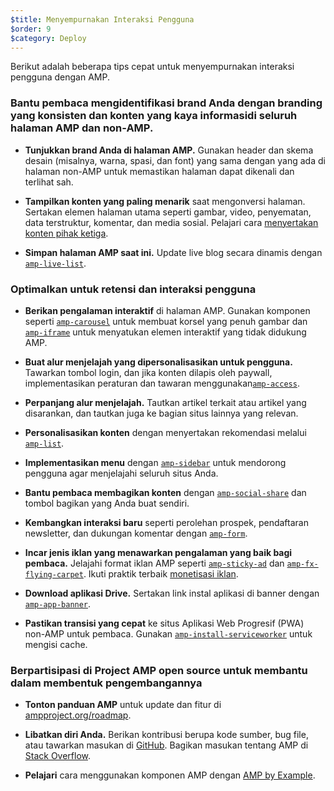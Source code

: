 ```yaml
---
$title: Menyempurnakan Interaksi Pengguna
$order: 9
$category: Deploy
---
```


Berikut adalah beberapa tips cepat untuk menyempurnakan interaksi pengguna dengan AMP.

### Bantu pembaca mengidentifikasi brand Anda dengan branding yang konsisten dan konten yang kaya informasidi seluruh halaman AMP dan non-AMP.

- **Tunjukkan brand Anda di halaman AMP.** Gunakan header dan skema desain (misalnya, warna, spasi, dan font)
yang sama dengan yang ada di halaman non-AMP untuk memastikan halaman dapat dikenali dan terlihat sah.

- **Tampilkan konten yang paling menarik** saat mengonversi halaman. Sertakan elemen halaman utama seperti
gambar, video, penyematan, data terstruktur, komentar, dan media sosial. Pelajari cara 
[menyertakan konten pihak ketiga](https://www.ampproject.org/id/docs/guides/third_party_components).

- **Simpan halaman AMP saat ini.** Update live blog secara dinamis dengan [`amp-live-list`](https://www.ampproject.org/id/docs/reference/components/amp-live-list).

### Optimalkan untuk retensi dan interaksi pengguna

- **Berikan pengalaman interaktif** di halaman AMP. Gunakan komponen seperti [`amp-carousel`](https://www.ampproject.org/id/docs/reference/components/amp-carousel) untuk membuat korsel yang penuh gambar
dan [`amp-iframe`](https://www.ampproject.org/id/docs/reference/components/amp-iframe) untuk menyatukan
elemen interaktif yang tidak didukung AMP.

- **Buat alur menjelajah yang dipersonalisasikan untuk pengguna.** Tawarkan tombol login, dan jika konten
dilapis oleh paywall, implementasikan peraturan dan tawaran menggunakan[`amp-access`](https://www.ampproject.org/id/docs/reference/components/amp-access).

- **Perpanjang alur menjelajah.** Tautkan artikel terkait atau artikel yang disarankan, dan tautkan juga ke 
bagian situs lainnya yang relevan.

- **Personalisasikan konten** dengan menyertakan rekomendasi melalui [`amp-list`](https://www.ampproject.org/id/docs/reference/components/amp-list).

- **Implementasikan menu** dengan [`amp-sidebar`](https://www.ampproject.org/id/docs/reference/components/amp-sidebar) untuk mendorong pengguna agar menjelajahi seluruh situs Anda.

- **Bantu pembaca membagikan konten** dengan [`amp-social-share`](https://www.ampproject.org/id/docs/reference/components/amp-social-share) dan tombol bagikan yang Anda buat sendiri.

- **Kembangkan interaksi baru** seperti perolehan prospek, pendaftaran newsletter, dan dukungan komentar
dengan [`amp-form`](https://www.ampproject.org/id/docs/reference/components/amp-form).

- **Incar jenis iklan yang menawarkan pengalaman yang baik bagi pembaca.** Jelajahi format iklan AMP seperti
[`amp-sticky-ad`](https://www.ampproject.org/id/docs/reference/components/amp-sticky-ad) dan 
[`amp-fx-flying-carpet`](https://www.ampproject.org/id/docs/reference/components/amp-fx-flying-carpet). 
Ikuti praktik terbaik [monetisasi iklan](/id/docs/guides/ads/ads_tips.html).

- **Download aplikasi Drive.** Sertakan link instal aplikasi di banner dengan [`amp-app-banner`](https://www.ampproject.org/id/docs/reference/components/amp-app-banner).

- **Pastikan transisi yang cepat** ke situs Aplikasi Web Progresif (PWA) non-AMP untuk pembaca. Gunakan 
[`amp-install-serviceworker`](https://www.ampproject.org/id/docs/reference/components/amp-install-serviceworker) untuk mengisi cache.

### Berpartisipasi di Project AMP open source untuk membantu dalam membentuk pengembangannya

- **Tonton panduan AMP** untuk update dan fitur di [ampproject.org/roadmap](https://www.ampproject.org/id/roadmap).

- **Libatkan diri Anda.**  Berikan kontribusi berupa kode sumber, bug file, atau tawarkan masukan di 
[GitHub](https://github.com/ampproject/amphtml/blob/master/CONTRIBUTING.md). Bagikan masukan tentang AMP di
[Stack Overflow](https://stackoverflow.com/questions/tagged/amp-html).

- **Pelajari** cara menggunakan komponen AMP dengan [AMP by Example](https://ampbyexample.com/).

